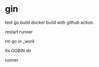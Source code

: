 # gin


test  go build docker build with  github action.

restart runner



rm go in _work

fix GOBIN dir


runner 